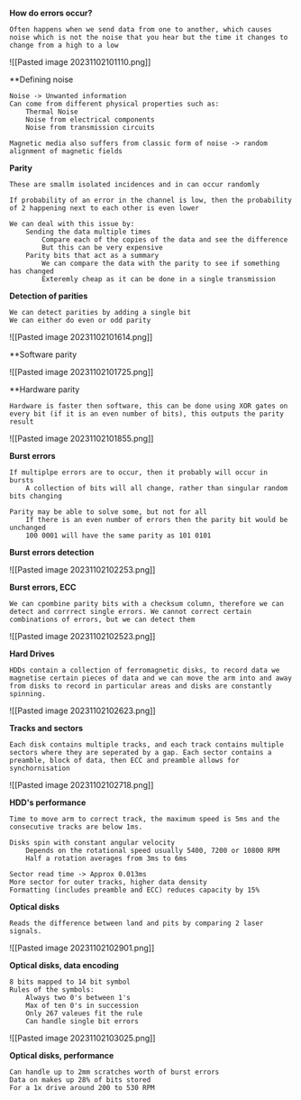 **How do errors occur?**

	Often happens when we send data from one to another, which causes noise which is not the noise that you hear but the time it changes to change from a high to a low

![[Pasted image 20231102101110.png]]

**Defining noise

	Noise -> Unwanted information
	Can come from different physical properties such as:
		Thermal Noise
		Noise from electrical components
		Noise from transmission circuits

	Magnetic media also suffers from classic form of noise -> random alignment of magnetic fields

**Parity**

	These are smallm isolated incidences and in can occur randomly

	If probability of an error in the channel is low, then the probability of 2 happening next to each other is even lower

	We can deal with this issue by:
		Sending the data multiple times
			Compare each of the copies of the data and see the difference
			But this can be very expensive
		Parity bits that act as a summary
			We can compare the data with the parity to see if something has changed
			Exteremly cheap as it can be done in a single transmission


**Detection of parities**

	We can detect parities by adding a single bit
	We can either do even or odd parity 

![[Pasted image 20231102101614.png]]

**Software parity

![[Pasted image 20231102101725.png]]

**Hardware parity

	Hardware is faster then software, this can be done using XOR gates on every bit (if it is an even number of bits), this outputs the parity result

![[Pasted image 20231102101855.png]]

**Burst errors**

	If multiplpe errors are to occur, then it probably will occur in bursts
		A collection of bits will all change, rather than singular random bits changing

	Parity may be able to solve some, but not for all
		If there is an even number of errors then the parity bit would be unchanged
		100 0001 will have the same parity as 101 0101

**Burst errors detection** 

![[Pasted image 20231102102253.png]]

**Burst errors, ECC**

	We can cpombine parity bits with a checksum column, therefore we can detect and corrrect single errors. We cannot correct certain combinations of errors, but we can detect them

![[Pasted image 20231102102523.png]]

**Hard Drives**

	HDDs contain a collection of ferromagnetic disks, to record data we magnetise certain pieces of data and we can move the arm into and away from disks to record in particular areas and disks are constantly spinning.

![[Pasted image 20231102102623.png]]

**Tracks and sectors**

	Each disk contains multiple tracks, and each track contains multiple sectors where they are seperated by a gap. Each sector contains a preamble, block of data, then ECC and preamble allows for synchornisation

![[Pasted image 20231102102718.png]]

**HDD's performance**

	Time to move arm to correct track, the maximum speed is 5ms and the consecutive tracks are below 1ms.

	Disks spin with constant angular velocity
		Depends on the rotational speed usually 5400, 7200 or 10800 RPM
		Half a rotation averages from 3ms to 6ms

	Sector read time -> Approx 0.013ms
	More sector for outer tracks, higher data density
	Formatting (includes preamble and ECC) reduces capacity by 15%

**Optical disks**

	Reads the difference between land and pits by comparing 2 laser signals.

![[Pasted image 20231102102901.png]]

**Optical disks, data encoding**

	8 bits mapped to 14 bit symbol
	Rules of the symbols:
		Always two 0's between 1's
		Max of ten 0's in succession
		Only 267 valeues fit the rule
		Can handle single bit errors

![[Pasted image 20231102103025.png]]

**Optical disks, performance**

	Can handle up to 2mm scratches worth of burst errors
	Data on makes up 28% of bits stored
	For a 1x drive around 200 to 530 RPM

